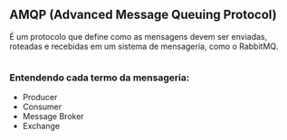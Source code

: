 ## AMQP (Advanced Message Queuing Protocol)
É um protocolo que define como as mensagens devem ser enviadas, roteadas e recebidas em um sistema de mensageria, como o RabbitMQ.

<img src="https://www.cloudamqp.com/img/docs/camqp.png" alt="">


### Entendendo cada termo da mensageria:

- Producer
- Consumer
- Message Broker
- Exchange

<br>
<br>

<img src="https://miro.medium.com/v2/resize:fit:720/format:webp/0*gFwb04MsfqtVB5bY.png" alt="">

